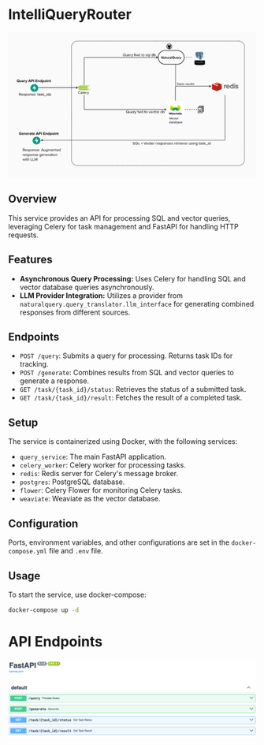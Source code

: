 # IntelliQueryRouter
![arch](./img/arch_diag.png)

## Overview
This service provides an API for processing SQL and vector queries, leveraging Celery for task management and FastAPI for handling HTTP requests.

## Features
- **Asynchronous Query Processing:** Uses Celery for handling SQL and vector database queries asynchronously.
- **LLM Provider Integration:** Utilizes a provider from `naturalquery.query_translator.llm_interface` for generating combined responses from different sources.

## Endpoints
- `POST /query`: Submits a query for processing. Returns task IDs for tracking.
- `POST /generate`: Combines results from SQL and vector queries to generate a response.
- `GET /task/{task_id}/status`: Retrieves the status of a submitted task.
- `GET /task/{task_id}/result`: Fetches the result of a completed task.

## Setup
The service is containerized using Docker, with the following services:
- `query_service`: The main FastAPI application.
- `celery_worker`: Celery worker for processing tasks.
- `redis`: Redis server for Celery's message broker.
- `postgres`: PostgreSQL database.
- `flower`: Celery Flower for monitoring Celery tasks.
- `weaviate`: Weaviate as the vector database.

## Configuration
Ports, environment variables, and other configurations are set in the `docker-compose.yml` file and `.env` file.

## Usage
To start the service, use docker-compose:
```bash
docker-compose up -d
```
# API Endpoints
![api](./img/api_endpoints.png)